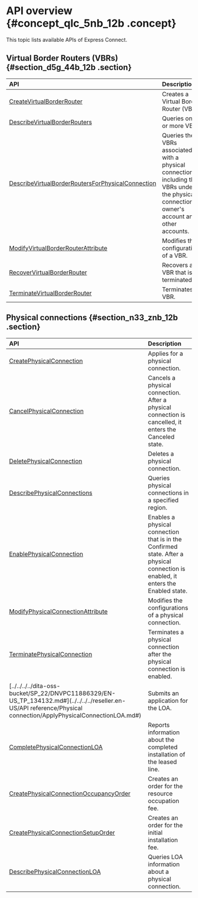 # API overview {#concept_qlc_5nb_12b .concept}

This topic lists available APIs of Express Connect.

## Virtual Border Routers \(VBRs\) {#section_d5g_44b_12b .section}

|API|Description|
|:--|:----------|
|[CreateVirtualBorderRouter](https://help.aliyun.com/document_detail/124791.htm)|Creates a Virtual Border Router \(VBR\).|
|[DescribeVirtualBorderRouters](https://help.aliyun.com/document_detail/109032.html?)|Queries one or more VBRs.|
|[DescribeVirtualBorderRoutersForPhysicalConnection](https://help.aliyun.com/document_detail/109033.html)|Queries the VBRs associated with a physical connection, including the VBRs under the physical connection owner's account and other accounts.|
|[ModifyVirtualBorderRouterAttribute](https://help.aliyun.com/document_detail/109035.html)|Modifies the configurations of a VBR.|
|[RecoverVirtualBorderRouter](https://help.aliyun.com/document_detail/109042.html?)|Recovers a VBR that is terminated.|
|[TerminateVirtualBorderRouter](https://help.aliyun.com/document_detail/109041.html?)|Terminates a VBR.|

## Physical connections {#section_n33_znb_12b .section}

|API|Description|
|:--|:----------|
|[CreatePhysicalConnection](https://help.aliyun.com/document_detail/109008.html?)|Applies for a physical connection.|
|[CancelPhysicalConnection](https://help.aliyun.com/document_detail/109010.html?)|Cancels a physical connection. After a physical connection is cancelled, it enters the Canceled state.|
|[DeletePhysicalConnection](https://help.aliyun.com/document_detail/109016.html?)|Deletes a physical connection.|
|[DescribePhysicalConnections](https://help.aliyun.com/document_detail/109011.html?)|Queries physical connections in a specified region.|
|[EnablePhysicalConnection](https://help.aliyun.com/document_detail/109015.html?)|Enables a physical connection that is in the Confirmed state. After a physical connection is enabled, it enters the Enabled state.|
|[ModifyPhysicalConnectionAttribute](https://help.aliyun.com/document_detail/109013.html?)|Modifies the configurations of a physical connection.|
|[TerminatePhysicalConnection](https://help.aliyun.com/document_detail/109014.html?)|Terminates a physical connection after the physical connection is enabled.|
|[../../../../dita-oss-bucket/SP\_22/DNVPC11886329/EN-US\_TP\_134132.md\#](../../../../reseller.en-US/API reference/Physical connection/ApplyPhysicalConnectionLOA.md#)|Submits an application for the LOA.|
|[CompletePhysicalConnectionLOA](https://help.aliyun.com/document_detail/112124.html?)|Reports information about the completed installation of the leased line.|
|[CreatePhysicalConnectionOccupancyOrder](https://help.aliyun.com/document_detail/120031.html?)|Creates an order for the resource occupation fee.|
|[CreatePhysicalConnectionSetupOrder](https://help.aliyun.com/document_detail/112126.html?)|Creates an order for the initial installation fee.|
|[DescribePhysicalConnectionLOA](https://help.aliyun.com/document_detail/112127.html?)|Queries LOA information about a physical connection.|

